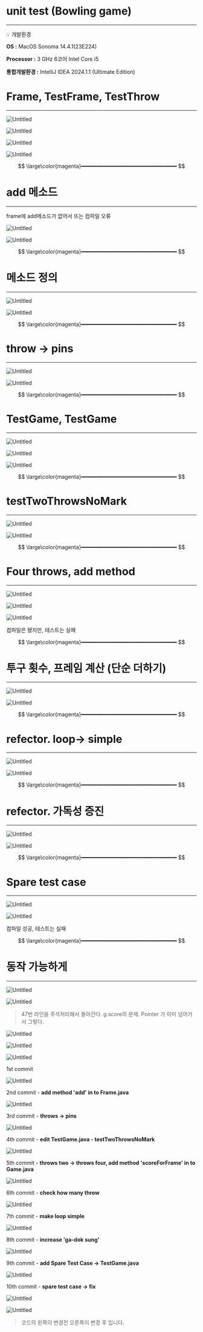 # unit test (Bowling game)

---

<aside>
💡 개발환경

**OS :** MacOS Sonoma 14.4.1(23E224)

**Processor :** 3 GHz 6코어 Intel Core i5

**통합개발환경 :** IntelliJ IDEA 2024.1.1 (Ultimate Edition)

</aside>

# Frame, TestFrame, TestThrow

---

![Untitled](unit%20test%20(Bowling%20game)%20cd4c87a6ed374325ab8c8d1bab8c6d66/Untitled.png)

![Untitled](unit%20test%20(Bowling%20game)%20cd4c87a6ed374325ab8c8d1bab8c6d66/Untitled%201.png)

![Untitled](unit%20test%20(Bowling%20game)%20cd4c87a6ed374325ab8c8d1bab8c6d66/Untitled%202.png)

![Untitled](unit%20test%20(Bowling%20game)%20cd4c87a6ed374325ab8c8d1bab8c6d66/Untitled%203.png)

$$
\large\color{magenta}━━━━━━━━━━━━━━━━━━━━━━━━━━━━━━
$$

# add 메소드

---

frame에 add메소드가 없어서 뜨는 컴파일 오류

![Untitled](unit%20test%20(Bowling%20game)%20cd4c87a6ed374325ab8c8d1bab8c6d66/Untitled%204.png)

![Untitled](unit%20test%20(Bowling%20game)%20cd4c87a6ed374325ab8c8d1bab8c6d66/Untitled%205.png)

$$
\large\color{magenta}━━━━━━━━━━━━━━━━━━━━━━━━━━━━━━
$$

# 메소드 정의

---

![Untitled](unit%20test%20(Bowling%20game)%20cd4c87a6ed374325ab8c8d1bab8c6d66/Untitled%206.png)

![Untitled](unit%20test%20(Bowling%20game)%20cd4c87a6ed374325ab8c8d1bab8c6d66/Untitled%207.png)

$$
\large\color{magenta}━━━━━━━━━━━━━━━━━━━━━━━━━━━━━━
$$

# throw → pins

---

![Untitled](unit%20test%20(Bowling%20game)%20cd4c87a6ed374325ab8c8d1bab8c6d66/Untitled%208.png)

![Untitled](unit%20test%20(Bowling%20game)%20cd4c87a6ed374325ab8c8d1bab8c6d66/Untitled%209.png)

$$
\large\color{magenta}━━━━━━━━━━━━━━━━━━━━━━━━━━━━━━
$$

# TestGame, TestGame

---

![Untitled](unit%20test%20(Bowling%20game)%20cd4c87a6ed374325ab8c8d1bab8c6d66/Untitled%2010.png)

![Untitled](unit%20test%20(Bowling%20game)%20cd4c87a6ed374325ab8c8d1bab8c6d66/Untitled%2011.png)

![Untitled](unit%20test%20(Bowling%20game)%20cd4c87a6ed374325ab8c8d1bab8c6d66/Untitled%2012.png)

$$
\large\color{magenta}━━━━━━━━━━━━━━━━━━━━━━━━━━━━━━
$$

# testTwoThrowsNoMark

---

![Untitled](unit%20test%20(Bowling%20game)%20cd4c87a6ed374325ab8c8d1bab8c6d66/Untitled%2013.png)

![Untitled](unit%20test%20(Bowling%20game)%20cd4c87a6ed374325ab8c8d1bab8c6d66/Untitled%2014.png)

$$
\large\color{magenta}━━━━━━━━━━━━━━━━━━━━━━━━━━━━━━
$$

# Four throws, add method

---

![Untitled](unit%20test%20(Bowling%20game)%20cd4c87a6ed374325ab8c8d1bab8c6d66/Untitled%2015.png)

![Untitled](unit%20test%20(Bowling%20game)%20cd4c87a6ed374325ab8c8d1bab8c6d66/Untitled%2016.png)

![Untitled](unit%20test%20(Bowling%20game)%20cd4c87a6ed374325ab8c8d1bab8c6d66/Untitled%2017.png)

컴파일은 됐지만, 테스트는 실패

$$
\large\color{magenta}━━━━━━━━━━━━━━━━━━━━━━━━━━━━━━
$$

# 투구 횟수, 프레임 계산 (단순 더하기)

---

![Untitled](unit%20test%20(Bowling%20game)%20cd4c87a6ed374325ab8c8d1bab8c6d66/Untitled%2018.png)

![Untitled](unit%20test%20(Bowling%20game)%20cd4c87a6ed374325ab8c8d1bab8c6d66/Untitled%2019.png)

$$
\large\color{magenta}━━━━━━━━━━━━━━━━━━━━━━━━━━━━━━
$$

# refector. loop→ simple

---

![Untitled](unit%20test%20(Bowling%20game)%20cd4c87a6ed374325ab8c8d1bab8c6d66/Untitled%2020.png)

![Untitled](unit%20test%20(Bowling%20game)%20cd4c87a6ed374325ab8c8d1bab8c6d66/Untitled%2021.png)

$$
\large\color{magenta}━━━━━━━━━━━━━━━━━━━━━━━━━━━━━━
$$

# refector. 가독성 증진

---

![Untitled](unit%20test%20(Bowling%20game)%20cd4c87a6ed374325ab8c8d1bab8c6d66/Untitled%2022.png)

![Untitled](unit%20test%20(Bowling%20game)%20cd4c87a6ed374325ab8c8d1bab8c6d66/Untitled%2023.png)

$$
\large\color{magenta}━━━━━━━━━━━━━━━━━━━━━━━━━━━━━━
$$

# Spare test case

---

![Untitled](unit%20test%20(Bowling%20game)%20cd4c87a6ed374325ab8c8d1bab8c6d66/Untitled%2024.png)

![Untitled](unit%20test%20(Bowling%20game)%20cd4c87a6ed374325ab8c8d1bab8c6d66/Untitled%2025.png)

컴파일 성공, 테스트는 실패

$$
\large\color{magenta}━━━━━━━━━━━━━━━━━━━━━━━━━━━━━━
$$

# 동작 가능하게

---

![Untitled](unit%20test%20(Bowling%20game)%20cd4c87a6ed374325ab8c8d1bab8c6d66/Untitled%2026.png)

![Untitled](unit%20test%20(Bowling%20game)%20cd4c87a6ed374325ab8c8d1bab8c6d66/Untitled%2027.png)

> 47번 라인을 주석처리해서 돌아간다.  g.score의 문제. Pointer 가 이미 넘어가서 그렇다.
> 

![Untitled](unit%20test%20(Bowling%20game)%20cd4c87a6ed374325ab8c8d1bab8c6d66/Untitled%2028.png)

![Untitled](unit%20test%20(Bowling%20game)%20cd4c87a6ed374325ab8c8d1bab8c6d66/Untitled%2029.png)

![Untitled](unit%20test%20(Bowling%20game)%20cd4c87a6ed374325ab8c8d1bab8c6d66/Untitled%2030.png)

1st commit

![Untitled](unit%20test%20(Bowling%20game)%20cd4c87a6ed374325ab8c8d1bab8c6d66/Untitled%2031.png)

2nd commit - **add method 'add' in to Frame.java**

![Untitled](unit%20test%20(Bowling%20game)%20cd4c87a6ed374325ab8c8d1bab8c6d66/Untitled%2032.png)

3rd commit - **throws -> pins**

![Untitled](unit%20test%20(Bowling%20game)%20cd4c87a6ed374325ab8c8d1bab8c6d66/Untitled%2033.png)

4th commit - **edit TestGame.java - testTwoThrowsNoMark**

![Untitled](unit%20test%20(Bowling%20game)%20cd4c87a6ed374325ab8c8d1bab8c6d66/Untitled%2034.png)

5th commit - **throws two -> throws four, add method 'scoreForFrame' in to Game.java**

![Untitled](unit%20test%20(Bowling%20game)%20cd4c87a6ed374325ab8c8d1bab8c6d66/Untitled%2035.png)

6th commit - **check how many throw**

![Untitled](unit%20test%20(Bowling%20game)%20cd4c87a6ed374325ab8c8d1bab8c6d66/Untitled%2036.png)

7th commit - **make loop simple**

![Untitled](unit%20test%20(Bowling%20game)%20cd4c87a6ed374325ab8c8d1bab8c6d66/Untitled%2037.png)

8th commit - **increase 'ga-dok sung'**

![Untitled](unit%20test%20(Bowling%20game)%20cd4c87a6ed374325ab8c8d1bab8c6d66/Untitled%2038.png)

9th commit -  **add Spare Test Case -> TestGame.java**

![Untitled](unit%20test%20(Bowling%20game)%20cd4c87a6ed374325ab8c8d1bab8c6d66/Untitled%2039.png)

10th commit - **spare test case -> fix**

![Untitled](unit%20test%20(Bowling%20game)%20cd4c87a6ed374325ab8c8d1bab8c6d66/Untitled%2040.png)

![Untitled](unit%20test%20(Bowling%20game)%20cd4c87a6ed374325ab8c8d1bab8c6d66/Untitled%2041.png)

> 코드의 왼쪽이 변경전 오른쪽이 변경 후 입니다.
>